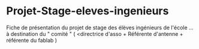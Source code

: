 # Projet-Stage-eleves-ingenieurs
Fiche de présentation du projet de stage des élèves ingénieurs de l'école ...
à destination du " comité " ( <directrice d'asso + Référente d'antenne + référente du fablab )
